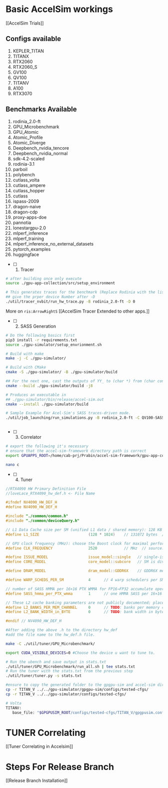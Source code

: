 # Basic AccelSim workings

[[AccelSim Trials]]
## Configs available
1. KEPLER_TITAN
2. TITANX
3. RTX2060
4. RTX2060_S
5. GV100
6. QV100 
7. TITANV 
8. A100
9. RTX3070
 
## Benchmarks Available
1. rodinia_2.0-ft
2. GPU_Microbenchmark
3. GPU_Atomic
4. Atomic_Profile
5. Atomic_Diverge
6. Deepbench_nvidia_tencore
7. Deepbench_nvidia_normal
8. sdk-4.2-scaled
9. rodinia-3.1
10. parboil
11. polybench
12. cutlass_volta
13. cutlass_ampere
14. cutlass_hopper
15. cutlass
16. ispass-2009
17. dragon-naive
18. dragon-cdp
19. proxy-apps-doe
20. pannotia
21. lonestargpu-2.0
22. mlperf_inference
23. mlperf_training
24. mlperf_inference_no_external_datasets
25. pytorch_examples
26. huggingface


- [ ] 1. Tracer

```bash
# after building once only execute
source ./gpu-app-collection/src/setup_environment

# This generates traces for the benchmark (Replace Rodinia with the list of benchmarks)
## give the prper device Number after -D
./util/tracer_nvbit/run_hw_trace.py -B rodinia_2.0-ft -D 0
```

More on `ris:ArrowRightS` [[AccelSim Tracer Extended to other apps.]]

- [ ] 2. SASS Generation

```bash
# Do the following basics first
pip3 install -r requirements.txt
source ./gpu-simulator/setup_envrionment.sh

# Build with make
make -j -C ./gpu-simulator/

# Build with CMake
cmake -S ./gpu-simulator/ -B ./gpu-simulator/build

## For the next one, cast the outputs of YY_ to (char *) from (char const *) at line 1248 and 1137 wherever the yyerror() is called.
cmake --build ./gpu-simulator/build -j8

# Produces an executable in 
## ./gpu-simulator/bin/release/accel-sim.out
cmake --install ./gpu-simulator/build

# Sample Example For Acel-Sim's SASS traces-driven mode.
./util/job_launching/run_simulations.py -B rodinia_2.0-ft -C QV100-SASS -T ./hw_run/traces/device-<device-num>/<cuda-version>/ -N myTest



```

- [ ] 3. Correlator

```bash 
# export the following it's necessary
# ensure that the accel-sim-framework directory path is correct
export GPUAPPS_ROOT=/home/cab-prj/Prabin/accel-sim-framework/gpu-app-collection

nano c

```

- [ ] 4. Tuner

```c
//RTX4090 HW Primary Definition File
//loveLace_RTX4090_hw_def.h <- File Name

#ifndef NV4090_HW_DEF_H
#define NV4090_HW_DEF_H

#include "./common/common.h"
#include "./common/deviceQuery.h"

// L1 Data Cache size per SM (unified L1 data / shared memory): 128 KB
#define L1_SIZE                      (128 * 1024)    // 131072 bytes  // source: NVIDIA Ada GPU Architecture Whitepaper; TechPowerUp RTX 4090 Database

// GPU clock frequency (MHz): choose the Boost clock for maximal performance
#define CLK_FREQUENCY                2520            // MHz  // source: NVIDIA Ada Lovelace GPU (Wikipedia); NVIDIA Ada GPU Architecture Whitepaper

#define ISSUE_MODEL                  issue_model::single   // single-issue per warp scheduler (each sub-core has one dispatch unit)   // source: NVIDIA Ada Lovelace Microarchitecture (Proviz Whitepaper)
#define CORE_MODEL                   core_model::subcore   // SM is divided into 4 sub-core partitions   // source: NVIDIA Ada Lovelace Microarchitecture (Proviz Whitepaper)

#define DRAM_MODEL                   dram_model::GDDR6X    // GDDR6X memory   // source: NVIDIA Ada Lovelace Microarchitecture (Wikipedia); TechPowerUp RTX 4090 Database

#define WARP_SCHEDS_PER_SM           4      // 4 warp schedulers per SM (one per sub-core partition)   // source: NVIDIA Ada Lovelace Microarchitecture (Proviz Whitepaper)

// number of SASS HMMA per 16×16 PTX WMMA for FP16→FP32 accumulate operation
#define SASS_hmma_per_PTX_wmma       1      // one HMMA SASS per 16×16 PTX WMMA (FP16→FP32)   // source: “Dissecting the NVIDIA Hopper Architecture” (arXiv microbenchmark)

// These L2 cache banking parameters are not publicly documented; placeholders given:
#define L2_BANKS_PER_MEM_CHANNEL     0      // TODO: banks per memory channel (unknown)
#define L2_BANK_WIDTH_in_BYTE        0      // TODO: bank width in bytes (unknown)

#endif // NV4090_HW_DEF_H

```

``` bash
#After adding the above .h to the directory hw_def 
#add the file name to the hw_def.h file.

make -C ./util/tuner/GPU_Microbenchmark/

export CUDA_VISIBLE_DEVICES=0 #Choose the device u want to tune to.

# Run the ubench and save output in stats.txt
./util/tuner/GPU_Microbenchmark/run_all.sh | tee stats.txt
# Run the tuner with the stats.txt from the previous step
./util/tuner/tuner.py -s stats.txt

#ensure to copy the generated folder to the gpgpu-sim and accel-sim directories
cp -r TITAN_V ../../gpu-simulator/gpgpu-sim/configs/tested-cfgs/
cp -r TITAN_V ../../gpu-simulator/configs/tested-cfgs/

# Volta
TITANV:
   base_file: "$GPGPUSIM_ROOT/configs/tested-cfgs/TITAN_V/gpgpusim.config"
```

# TUNER Correlating

[[Tuner Correlating in Accelsim]]

# Steps For Release Branch

[[Release Branch Installation]]
